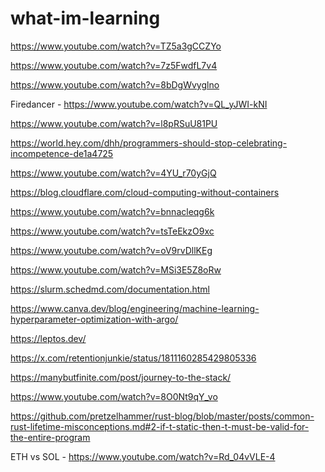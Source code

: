 # what-im-learning
https://www.youtube.com/watch?v=TZ5a3gCCZYo

https://www.youtube.com/watch?v=7z5FwdfL7v4

https://www.youtube.com/watch?v=8bDgWvyglno

Firedancer - https://www.youtube.com/watch?v=QL_yJWI-kNI

https://www.youtube.com/watch?v=l8pRSuU81PU

https://world.hey.com/dhh/programmers-should-stop-celebrating-incompetence-de1a4725

https://www.youtube.com/watch?v=4YU_r70yGjQ

https://blog.cloudflare.com/cloud-computing-without-containers

https://www.youtube.com/watch?v=bnnacleqg6k

https://www.youtube.com/watch?v=tsTeEkzO9xc

https://www.youtube.com/watch?v=oV9rvDllKEg

https://www.youtube.com/watch?v=MSi3E5Z8oRw

https://slurm.schedmd.com/documentation.html

https://www.canva.dev/blog/engineering/machine-learning-hyperparameter-optimization-with-argo/

https://leptos.dev/

https://x.com/retentionjunkie/status/1811160285429805336

https://manybutfinite.com/post/journey-to-the-stack/

https://www.youtube.com/watch?v=8O0Nt9qY_vo

https://github.com/pretzelhammer/rust-blog/blob/master/posts/common-rust-lifetime-misconceptions.md#2-if-t-static-then-t-must-be-valid-for-the-entire-program

ETH vs SOL - https://www.youtube.com/watch?v=Rd_04vVLE-4
